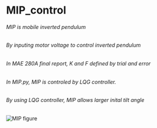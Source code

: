 # MIP_control
###### MIP is mobile inverted pendulum
###### By inputing motor voltage to control inverted pendulum
###### In MAE 280A final report, K and F defined by trial and error
###### In MIP.py, MIP is controled by LQG controller. 
###### By using LQG controller, MIP allows larger inital tilt angle
![MIP figure](https://github.com/ArthurShih/MIP_control/blob/master/Simplified_MIP_figure.png)